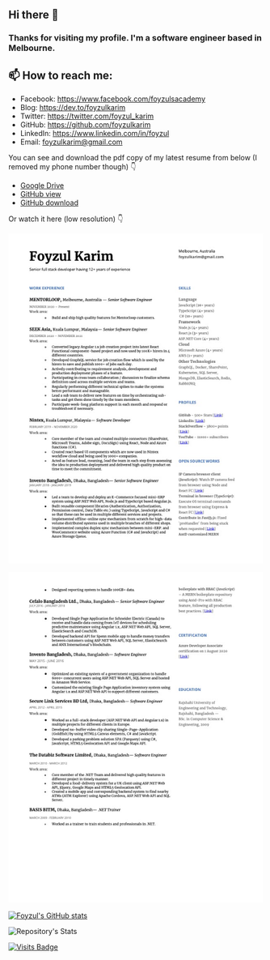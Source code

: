 ## Hi there 👋
### Thanks for visiting my profile. I'm a software engineer based in Melbourne.

## 📫 How to reach me:
- Facebook: https://www.facebook.com/foyzulsacademy
- Blog: https://dev.to/foyzulkarim
- Twitter: https://twitter.com/foyzul_karim
- GitHub: https://github.com/foyzulkarim
- LinkedIn: https://www.linkedin.com/in/foyzul
- Email: foyzulkarim@gmail.com

You can see and download the pdf copy of my latest resume from below (I removed my phone number though) 👇

- [Google Drive](https://drive.google.com/file/d/16J-NpmX1Z3vLbUs9RSudjTmNx8YNQYdt/view?usp=sharing)
- [GitHub view](https://github.com/foyzulkarim/foyzulkarim/blob/master/Resume-Foyzul-Karim.pdf)
- [GitHub download](https://raw.githubusercontent.com/foyzulkarim/foyzulkarim/master/Resume-Foyzul-Karim.pdf)

Or watch it here (low resolution) 👇


![Page1](cv-page-1.jpg)


![Page2](cv-page-2.jpg)


[![Foyzul's GitHub stats](https://github-readme-stats.vercel.app/api?username=foyzulkarim)](https://github.com/foyzulkarim/github-readme-stats)

![Repository's Stats](https://github-readme-stats.vercel.app/api/top-langs/?username=foyzulkarim&theme=blue-green)


[![Visits Badge](https://badges.pufler.dev/visits/foyzulkarim/foyzulkarim)](https://github.com/foyzulkarim)
<!--
**foyzulkarim/foyzulkarim** is a ✨ _special_ ✨ repository because its `README.md` (this file) appears on your GitHub profile.

Here are some ideas to get you started:

- 🔭 I’m currently working on ...
- 🌱 I’m currently learning ...
- 👯 I’m looking to collaborate on ...
- 🤔 I’m looking for help with ...
- 💬 Ask me about ...
- 📫 How to reach me: ...
- 😄 Pronouns: ...
- ⚡ Fun fact: ...
-->
